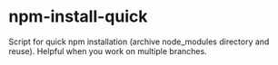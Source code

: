 # npm-install-quick
Script for quick npm installation (archive node_modules directory and reuse). Helpful when you work on multiple branches.

